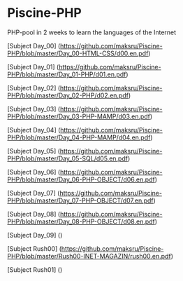 # Piscine-PHP
PHP-pool in 2 weeks to learn the languages of the Internet

[Subject Day_00] (https://github.com/maksru/Piscine-PHP/blob/master/Day_00-HTML-CSS/d00.en.pdf)

[Subject Day_01] (https://github.com/maksru/Piscine-PHP/blob/master/Day_01-PHP/d01.en.pdf)

[Subject Day_02] (https://github.com/maksru/Piscine-PHP/blob/master/Day_02-PHP/d02.en.pdf)

[Subject Day_03] (https://github.com/maksru/Piscine-PHP/blob/master/Day_03-PHP-MAMP/d03.en.pdf)

[Subject Day_04] (https://github.com/maksru/Piscine-PHP/blob/master/Day_04-PHP-MAMP/d04.en.pdf)

[Subject Day_05] (https://github.com/maksru/Piscine-PHP/blob/master/Day_05-SQL/d05.en.pdf)

[Subject Day_06] (https://github.com/maksru/Piscine-PHP/blob/master/Day_06-PHP-OBJECT/d06.en.pdf)

[Subject Day_07] (https://github.com/maksru/Piscine-PHP/blob/master/Day_07-PHP-OBJECT/d07.en.pdf)

[Subject Day_08] (https://github.com/maksru/Piscine-PHP/blob/master/Day_08-PHP-OBJECT/d08.en.pdf)

[Subject Day_09] ()

[Subject Rush00] (https://github.com/maksru/Piscine-PHP/blob/master/Rush00-INET-MAGAZIN/rush00.en.pdf)

[Subject Rush01] ()
